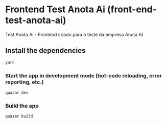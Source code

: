 # Frontend Test Anota Ai (front-end-test-anota-ai)

Test Anota Ai - Frontend criado para o teste da empresa Anota AI

## Install the dependencies
```bash
yarn
```

### Start the app in development mode (hot-code reloading, error reporting, etc.)
```bash
quasar dev
```

### Build the app
```bash
quasar build
```
